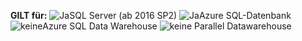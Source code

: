 <Token>**GILT für:** ![Ja](media/yes.png)SQL Server (ab 2016 SP2) ![Ja](media/yes.png)Azure SQL-Datenbank ![keine](media/no.png)Azure SQL Data Warehouse ![keine](media/no.png) Parallel Datawarehouse </Token>
